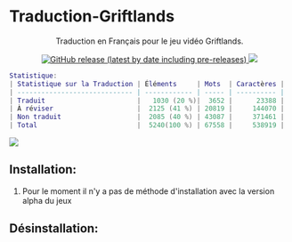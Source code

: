 # Traduction-Griftlands
<p align="center">Traduction en Français pour le jeu vidéo Griftlands.</p>
<p align="center">
<a href=https://github.com/leghort/Traduction-Griftlands/releases><img alt="GitHub release (latest by date including pre-releases)" src="https://img.shields.io/github/v/release/leghort/Traduction-Griftlands?include_prereleases">
<a href="https://github.com/leghort/Traduction-Griftlands"><img src="https://img.shields.io/badge/traduction-18%25-red"></a>
</p>

```lua
Statistique:
| Statistique sur la Traduction | Éléments     | Mots  | Caractères |
| ----------------------------- | ------------ | ----- | ---------- |
| Traduit                       |   ‪1030 (20 %)|  3652 |      23388 |
| À réviser                     ‪|  2125 (41 %) | 20819 |     144070 |
| Non traduit                   ‪|  2085 (40 %) | 43087 |     371461 |
| Total                         |  5240(100 %) | 67558 |     538919 |
```

![](https://cdn2.unrealengine.com/Diesel%2Fproduct%2Fgriftlands%2Fhome%2FAlpha_Promo-2048x1152-178c232b5ce2742ac50e86ae85b13c251608c271.jpg)

## Installation:
1) Pour le moment il n'y a pas de méthode d'installation avec la version alpha du jeux

## Désinstallation:
